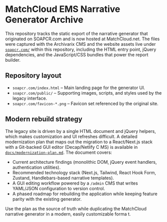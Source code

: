 # MatchCloud EMS Narrative Generator Archive

This repository tracks the static export of the narrative generator that originated on SOAPCR.com and is now hosted at MatchCloud.net.  The files were captured with the Archivarix CMS and the website assets live under [`soapcr.com/`](soapcr.com/) within this repository, including the HTML entry point, jQuery dependencies, and the JavaScript/CSS bundles that power the report builder.

## Repository layout
- `soapcr.com/index.html` – Main landing page for the generator UI.
- `soapcr.com/public/` – Supporting images, scripts, and styles used by the legacy interface.
- `soapcr.com/favicon-*.png` – Favicon set referenced by the original site.

## Modern rebuild strategy
The legacy site is driven by a single HTML document and jQuery helpers, which makes customization and UI refreshes difficult. A
 detailed modernization plan that maps out the migration to a React/Next.js stack with a Git-backed GUI editor (Decap/Netlify C
MS) is available in [`docs/modernization-plan.md`](docs/modernization-plan.md). The document covers:

- Current architecture findings (monolithic DOM, jQuery event handlers, authentication utilities).
- Recommended technology stack (Next.js, Tailwind, React Hook Form, Zustand, Handlebars-based narrative templates).
- A GUI editing workflow powered by a `/admin` CMS that writes YAML/JSON configuration to version control.
- A phased roadmap for rebuilding the application while keeping feature parity with the existing generator.

Use the plan as the source of truth while duplicating the MatchCloud narrative generator in a modern, easily customizable forma
t.
